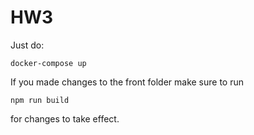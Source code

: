 # HW3
Just do: 
```
docker-compose up
```
If you made changes to the front folder make sure to run 
```
npm run build
```
for changes to take effect.